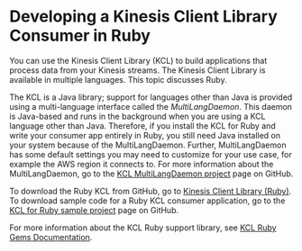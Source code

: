 # Developing a Kinesis Client Library Consumer in Ruby<a name="kinesis-record-processor-implementation-app-ruby"></a>

You can use the Kinesis Client Library \(KCL\) to build applications that process data from your Kinesis streams\. The Kinesis Client Library is available in multiple languages\. This topic discusses Ruby\.

The KCL is a Java library; support for languages other than Java is provided using a multi\-language interface called the *MultiLangDaemon*\. This daemon is Java\-based and runs in the background when you are using a KCL language other than Java\. Therefore, if you install the KCL for Ruby and write your consumer app entirely in Ruby, you still need Java installed on your system because of the MultiLangDaemon\. Further, MultiLangDaemon has some default settings you may need to customize for your use case, for example the AWS region it connects to\. For more information about the MultiLangDaemon, go to the [KCL MultiLangDaemon project](https://github.com/awslabs/amazon-kinesis-client/tree/master/src/main/java/com/amazonaws/services/kinesis/multilang) page on GitHub\.

To download the Ruby KCL from GitHub, go to [Kinesis Client Library \(Ruby\)](https://github.com/awslabs/amazon-kinesis-client-ruby)\. To download sample code for a Ruby KCL consumer application, go to the [KCL for Ruby sample project](https://github.com/awslabs/amazon-kinesis-client-ruby/tree/master/samples) page on GitHub\.

For more information about the KCL Ruby support library, see [KCL Ruby Gems Documentation](http://www.rubydoc.info/gems/aws-kclrb)\.